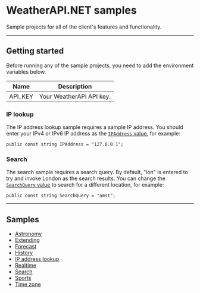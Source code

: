 # WeatherAPI.NET samples

Sample projects for all of the client's features and functionality.

---

## Getting started

Before running any of the sample projects, you need to add the environment variables below.

| Name | Description |
| ----- | ----- |
| API_KEY | Your WeatherAPI API key. |

### IP lookup

The IP address lookup sample requires a sample IP address. You should enter your IPv4 or IPv6 IP address as the [`IPAddress` value](https://github.com/lewisbennett/weatherapi-Net-Standard/blob/master/Samples/Sample.IPLookup/Program.cs#L9), for example:

```
public const string IPAddress = "127.0.0.1";
```

### Search

The search sample requires a search query. By default, "lon" is entered to try and invoke London as the search results. You can change the [`SearchQuery` value](https://github.com/lewisbennett/weatherapi-Net-Standard/blob/master/Samples/Sample.Search/Program.cs#L9) to search for a different location, for example:

```
public const string SearchQuery = "amst";
```

---

## Samples

* [Astronomy](https://github.com/lewisbennett/weatherapi-Net-Standard/tree/master/Samples/Sample.Astronomy)
* [Extending](https://github.com/lewisbennett/weatherapi-Net-Standard/tree/master/Samples/Sample.Extending)
* [Forecast](https://github.com/lewisbennett/weatherapi-Net-Standard/tree/master/Samples/Sample.Forecast)
* [History](https://github.com/lewisbennett/weatherapi-Net-Standard/tree/master/Samples/Sample.History)
* [IP address lookup](https://github.com/lewisbennett/weatherapi-Net-Standard/tree/master/Samples/Sample.IPLookup)
* [Realtime](https://github.com/lewisbennett/weatherapi-Net-Standard/tree/master/Samples/Sample.Realtime)
* [Search](https://github.com/lewisbennett/weatherapi-Net-Standard/tree/master/Samples/Sample.Search)
* [Sports](https://github.com/lewisbennett/weatherapi-Net-Standard/tree/master/Samples/Sample.Sports)
* [Time zone](https://github.com/lewisbennett/weatherapi-Net-Standard/tree/master/Samples/Sample.TimeZone)
